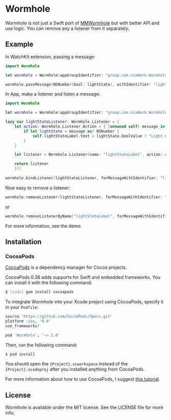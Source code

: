 # Wormhole

Wormhole is not just a Swift port of [MMWormhole](https://github.com/mutualmobile/MMWormhole) but with better API and use logic. You can remove any a listener from it separately.

## Example

In WatchKit extension, passing a message:

```Swift
import Wormhole

let wormhole = Wormhole(appGroupIdentifier: "group.com.nixWork.Wormhole", messageDirectoryName: "Wormhole")

wormhole.passMessage(NSNumber(bool: lightState), withIdentifier: "lightState")
```

In App, make a listener and listen a message:

```Swift
import Wormhole

let wormhole = Wormhole(appGroupIdentifier: "group.com.nixWork.Wormhole", messageDirectoryName: "Wormhole")

lazy var lightStateListener: Wormhole.Listener = {
    let action: Wormhole.Listener.Action = { [unowned self] message in
        if let lightState = message as? NSNumber {
            self.lightStateLabel.text = lightState.boolValue ? "Light On" : "Light Off"
        }
    }

    let listener = Wormhole.Listener(name: "lightStateLabel", action: action)

    return listener
    }()
     
wormhole.bindListener(lightStateListener, forMessageWithIdentifier: "lightState")
```

Now easy to remove a listener:

```Swift
wormhole.removeListener(lightStateListener, forMessageWithIdentifier: "lightState")
```
or

```Swift
wormhole.removeListenerByName("lightStateLabel", forMessageWithIdentifier: "lightState")
```

For more information, see the demo.

## Installation

### CocoaPods

[CocoaPods](http://cocoapods.org) is a dependency manager for Cocoa projects.

CocoaPods 0.36 adds supports for Swift and embedded frameworks. You can install it with the following command:

```bash
$ [sudo] gem install cocoapods
```

To integrate Wormhole into your Xcode project using CocoaPods, specify it in your `Podfile`:

```ruby
source 'https://github.com/CocoaPods/Specs.git'
platform :ios, '8.0'
use_frameworks!

pod 'Wormhole', '~> 1.0'
```

Then, run the following command:

```bash
$ pod install
```

You should open the `{Project}.xcworkspace` instead of the `{Project}.xcodeproj` after you installed anything from CocoaPods.

For more information about how to use CocoaPods, I suggest [this tutorial](http://www.raywenderlich.com/64546/introduction-to-cocoapods-2).

## License

Wormhole is available under the MIT license. See the LICENSE file for more info.